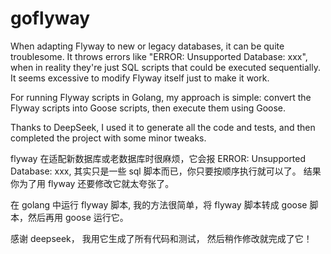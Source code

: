 # goflyway


When adapting Flyway to new or legacy databases, it can be quite troublesome. It throws errors like "ERROR: Unsupported Database: xxx", when in reality they're just SQL scripts that could be executed sequentially. It seems excessive to modify Flyway itself just to make it work.

For running Flyway scripts in Golang, my approach is simple: convert the Flyway scripts into Goose scripts, then execute them using Goose.

Thanks to DeepSeek, I used it to generate all the code and tests, and then completed the project with some minor tweaks.


flyway 在适配新数据库或老数据库时很麻烦，它会报 ERROR: Unsupported Database: xxx, 其实只是一些 sql 脚本而已，你只要按顺序执行就可以了。 结果你为了用 flyway 还要修改它就太夸张了。

在 golang 中运行 flyway 脚本, 我的方法很简单，将 flyway 脚本转成 goose 脚本，然后再用 goose 运行它。


感谢 deepseek， 我用它生成了所有代码和测试， 然后稍作修改就完成了它！